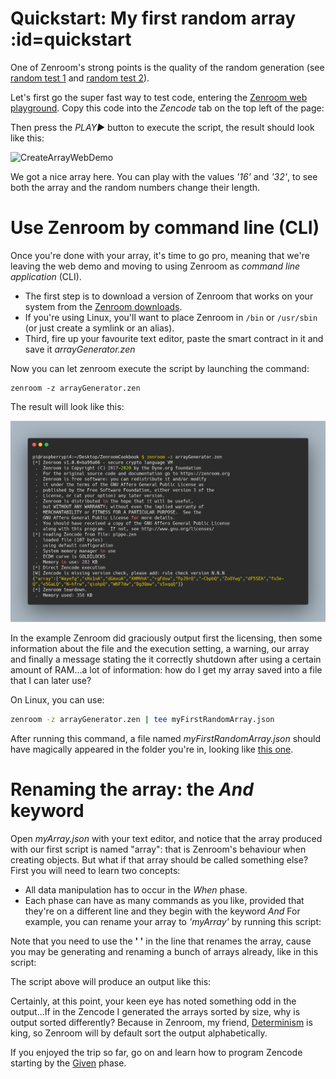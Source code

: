 
# Quickstart: My first random array :id=quickstart

One of Zenroom's strong points is the quality of the random generation (see [random test 1](https://github.com/dyne/Zenroom/blob/master/test/random_hamming_gnuplot.sh)
and [random test 2](https://github.com/dyne/Zenroom/blob/master/test/random_rngtest_fips140-2.sh)).

Let's first go the super fast way to test code, entering the [Zenroom web playground](https://apiroom.net). Copy this code into the *Zencode* tab on the top left of the page:


[](../_media/examples/zencode_cookbook/cookbook_intro/randomArrayGeneration.zen ':include :type=code gherkin')



Then press the *PLAY▶️* button to execute the script, the result should look like this:

![CreateArrayWebDemo](../_media/images/ApiroomQuickIntro.png)

We got a nice array here. You can play with the values *'16'* and *'32'*, to see both the array and the random numbers change their length.

# Use Zenroom by command line (CLI)

Once you're done with your array, it's time to go pro, meaning that we're leaving the web demo and moving to using Zenroom as *command line application* (CLI).

 - The first step is to download a version of Zenroom that works on your system from the [Zenroom downloads](https://zenroom.org/#downloads).
 - If you're using Linux, you'll want to place Zenroom in `/bin` or `/usr/sbin` (or just create a symlink or an alias).
 - Third, fire up your favourite text editor, paste the smart contract in it and save it *arrayGenerator.zen*

Now you can let zenroom execute the script by launching the command:

```
zenroom -z arrayGenerator.zen
```

The result will look like this:

![CreateArrayRaspi](../_media/images/cookbookCreateArrayRaspi.png)

In the example Zenroom did graciously output first the licensing, then some information about the file and the execution setting, a warning, our array and finally a message stating the it correctly shutdown after using a certain amount of RAM...a lot of information: how do I get my array saved into a file that I can later use?

On Linux, you can use:

```bash
zenroom -z arrayGenerator.zen | tee myFirstRandomArray.json
```

After running this command, a file named *myFirstRandomArray.json* should have magically appeared in the folder you're in, looking like <a href="./_media/examples/zencode_cookbook/cookbook_intro/myFirstRandomArray.json" download>this one</a>.

# Renaming the array: the *And* keyword

Open *myArray.json* with your text editor, and notice that the array produced with our first script is named "array": that is Zenroom's behaviour when creating objects. But what if that array should be called something else? First you will need to learn two concepts:
 - All data manipulation has to occur in the *When* phase.
 - Each phase can have as many commands as you like, provided that they're on a different line and they begin with the keyword *And*
For example, you can rename your array to *'myArray'* by running this script:

[](../_media/examples/zencode_cookbook/cookbook_intro/randomArrayRename.zen ':include :type=code gherkin')

Note that you need to use the **' '** in the line that renames the array, cause you may be generating and renaming a bunch of arrays already, like in this script:

[](../_media/examples/zencode_cookbook/cookbook_intro/randomArrayMultiple.zen ':include :type=code gherkin')


The script above will produce an output like this:


[](../_media/examples/zencode_cookbook/cookbook_intro/myArrays.json ':include :type=code json')



Certainly, at this point, your keen eye has noted something odd in the output...If in the Zencode I generated the arrays sorted by size,
why is output sorted differently? Because in Zenroom, my friend,  [Determinism](https://github.com/dyne/Zenroom/blob/master/test/determinism/run.bats)
is king, so Zenroom will by default sort the output alphabetically.

If you enjoyed the trip so far, go on and learn how to program Zencode starting by the [Given](/pages/zencode-cookbook-given) phase.
